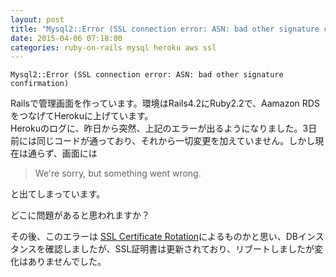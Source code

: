 ```yaml
---
layout: post
title: "Mysql2::Error (SSL connection error: ASN: bad other signature confirmation)"
date: 2015-04-06 07:18:00
categories: ruby-on-rails mysql heroku aws ssl
---
```

<p><code>Mysql2::Error (SSL connection error: ASN: bad other signature confirmation)</code></p>

<p>Railsで管理画面を作っています。環境はRails4.2にRuby2.2で、Aamazon RDSをつなげてHerokuに上げています。<br>
Herokuのログに、昨日から突然、上記のエラーが出るようになりました。3日前には同じコードが通っており、それから一切変更を加えていません。しかし現在は通らず、画面には</p>

<blockquote>
  <p>We're sorry, but something went wrong.</p>
</blockquote>

<p>と出てしまっています。</p>

<p>どこに問題があると思われますか？</p>

<p>その後、このエラーは <a href="http://docs.aws.amazon.com/AmazonRDS/latest/UserGuide/UsingWithRDS.SSL.html#UsingWithRDS.SSL.Rotation" rel="nofollow">SSL Certificate Rotation</a>によるものかと思い、DBインスタンスを確認しましたが、SSL証明書は更新されており、リブートしましたが変化はありませんでした。</p>
